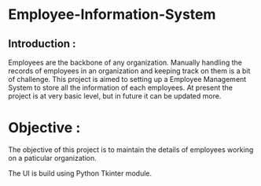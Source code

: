 # Employee-Information-System


## Introduction :
              
 Employees are the backbone of any organization.
 Manually handling the records of employees in an organization and keeping track on them is a bit of
challenge. 
This project is aimed to setting up a Employee Management System to
store all the information of each employees. At present the project is at very basic
level, but in future it can be updated more.


# Objective :
The objective of this project is to maintain the details of employees working on a paticular
organization. 


The UI is build using Python Tkinter module.
